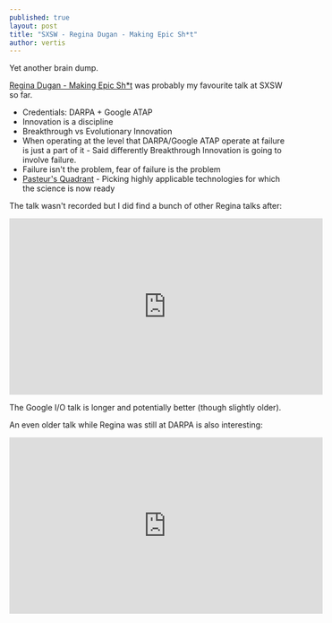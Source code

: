 ```yaml
---
published: true
layout: post
title: "SXSW - Regina Dugan - Making Epic Sh*t"
author: vertis
---
```


Yet another brain dump.

[Regina Dugan - Making Epic Sh*t](http://schedule.sxsw.com/2016/events/event_PP91545) was probably my favourite talk at SXSW so far.

  - Credentials: DARPA + Google ATAP
  - Innovation is a discipline
  - Breakthrough vs Evolutionary Innovation
  - When operating at the level that DARPA/Google ATAP operate at failure is just a part of it - Said differently Breakthrough Innovation is going to involve failure.
  - Failure isn't the problem, fear of failure is the problem
  - [Pasteur's Quadrant](https://en.wikipedia.org/wiki/Pasteur's_quadrant) - Picking highly applicable technologies for which the science is now ready

The talk wasn't recorded but I did find a bunch of other Regina talks after:

<iframe width="560" height="315" src="https://www.youtube.com/embed/mpbWQbkl8_g" frameborder="0" allowfullscreen></iframe>

The Google I/O talk is longer and potentially better (though slightly older).

An even older talk while Regina was still at DARPA is also interesting:

<iframe width="560" height="315" src="https://www.youtube.com/embed/V_LurJfOSiA" frameborder="0" allowfullscreen></iframe>
